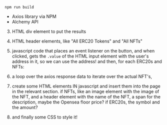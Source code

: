 `npm run build`

- Axios library via NPM
- Alchemy API

<!-- User should be able to input their address into a search box in HTML and click a button to display their NFTs -->

<!-- 1. HTML input element of type text on the page -->

<!-- 2. HTML button element to click to fetch the ERC20s/NFTs -->

3. HTML div element to put the results

4. HTML header elements, like "All ERC20 Tokens" and "All NFTs"

5. javascript code that places an event listener on the button, and when clicked, gets the `.value` of the HTML input element with the user's address in it, so we can use the address!
  and then, for each ERC20s and NFTs:

6. a loop over the axios response data to iterate over the actual NFT's,

7. create some HTML elements IN javascript and insert them into the page in the relevant section. if NFTs, like an image element with the image of the NFT, and a header element with the name of the NFT, a span for the description, maybe the Opensea floor price? if ERC20s, the symbol and the amount?

8. and finally some CSS to style it!
